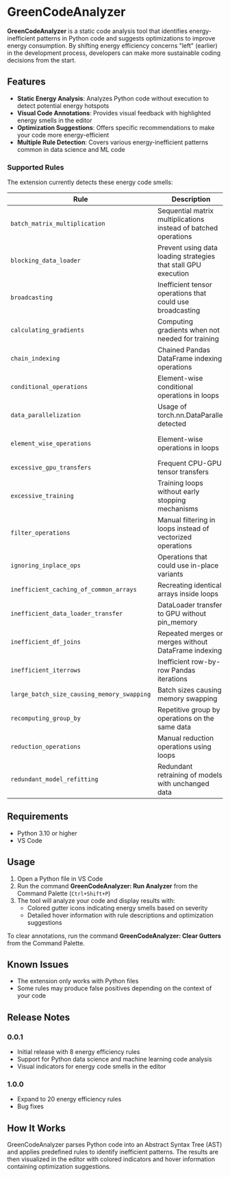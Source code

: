 # GreenCodeAnalyzer

**GreenCodeAnalyzer** is a static code analysis tool that identifies energy-inefficient patterns in Python code and suggests optimizations to improve energy consumption. By shifting energy efficiency concerns "left" (earlier) in the development process, developers can make more sustainable coding decisions from the start.

## Features

- **Static Energy Analysis**: Analyzes Python code without execution to detect potential energy hotspots
- **Visual Code Annotations**: Provides visual feedback with highlighted energy smells in the editor
- **Optimization Suggestions**: Offers specific recommendations to make your code more energy-efficient
- **Multiple Rule Detection**: Covers various energy-inefficient patterns common in data science and ML code

### Supported Rules

The extension currently detects these energy code smells:

| Rule                               | Description                                                     | Impact                                                 |
| ---------------------------------- | --------------------------------------------------------------- | ------------------------------------------------------ |
| `batch_matrix_multiplication`      | Sequential matrix multiplications instead of batched operations | Missed hardware acceleration opportunities             |
| `blocking_data_loader`            | Prevent using data loading strategies that stall GPU execution   | The GPU may remain idle while waiting for data             |
| `broadcasting`                     | Inefficient tensor operations that could use broadcasting       | Unnecessary memory allocations                         |
| `calculating_gradients`            | Computing gradients when not needed for training                | Unnecessary computation overhead                       |
| `chain_indexing`                   | Chained Pandas DataFrame indexing operations                    | Extra intermediate objects creation                    |
| `conditional_operations`           | Element-wise conditional operations in loops                    | Inefficient branching and repeated calculations        |
| `data_parallelization`          | Usage of torch.nn.DataParallel detected                            | Less efficient than DistributedDataParallel               |
| `element_wise_operations`          | Element-wise operations in loops                                | Inefficient iteration instead of vectorized operations |
| `excessive_gpu_transfers`          | Frequent CPU-GPU tensor transfers                               | High data movement overhead                            |
| `excessive_training`               | Training loops without early stopping mechanisms                | Wasted computation after model convergence             |
| `filter_operations`                | Manual filtering in loops instead of vectorized operations      | Increased CPU workload                                 |
| `ignoring_inplace_ops`             | Operations that could use in-place variants                     | Unnecessary memory allocations                         |
| `inefficient_caching_of_common_arrays`        | Recreating identical arrays inside loops                        | Redundant memory and CPU usage                         |
| `inefficient_data_loader_transfer` | DataLoader transfer to GPU without pin_memory                  | Increased data transfer time                           |
| `inefficient_df_joins`             | Repeated merges or merges without DataFrame indexing            | High memory usage and increased computation time       |
| `inefficient_iterrows`             | Inefficient row-by-row Pandas iterations                        | Python overhead for operations                         |
| `large_batch_size_causing_memory_swapping` | Batch sizes causing memory swapping                             | Excessive disk I/O and system slowdown                 |
| `recomputing_group_by`             | Repetitive group by operations on the same data                 | Redundant computation and memory usage                 |
| `reduction_operations`             | Manual reduction operations using loops                         | Missed vectorization opportunities                     |
| `redundant_model_refitting`        | Redundant retraining of models with unchanged data              | Wasteful recalculation                                 |

## Requirements

- Python 3.10 or higher
- VS Code

## Usage

1. Open a Python file in VS Code
2. Run the command **GreenCodeAnalyzer: Run Analyzer** from the Command Palette (`Ctrl+Shift+P`)
3. The tool will analyze your code and display results with:
   - Colored gutter icons indicating energy smells based on severity
   - Detailed hover information with rule descriptions and optimization suggestions

To clear annotations, run the command **GreenCodeAnalyzer: Clear Gutters** from the Command Palette.

## Known Issues

- The extension only works with Python files
- Some rules may produce false positives depending on the context of your code

## Release Notes

### 0.0.1

- Initial release with 8 energy efficiency rules
- Support for Python data science and machine learning code analysis
- Visual indicators for energy code smells in the editor

### 1.0.0
- Expand to 20 energy efficiency rules
- Bug fixes

<!-- --- -->

## How It Works

GreenCodeAnalyzer parses Python code into an Abstract Syntax Tree (AST) and applies predefined rules to identify inefficient patterns. The results are then visualized in the editor with colored indicators and hover information containing optimization suggestions.
